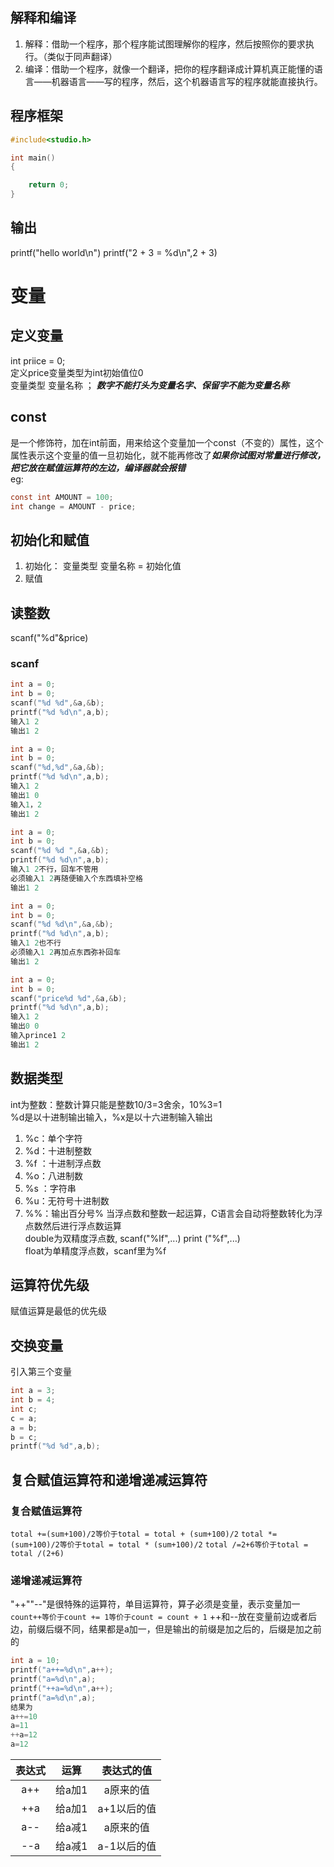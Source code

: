 ## 解释和编译  
1. 解释：借助一个程序，那个程序能试图理解你的程序，然后按照你的要求执行。（类似于同声翻译）  
2. 编译：借助一个程序，就像一个翻译，把你的程序翻译成计算机真正能懂的语言——机器语言——写的程序，然后，这个机器语言写的程序就能直接执行。  
## 程序框架  
```C
#include<studio.h>

int main()
{

	return 0;
}
```
## 输出  
printf("hello world\n")
printf("2 + 3 = %d\n",2 + 3)   
# 变量  
## 定义变量  
int priice = 0;  
定义price变量类型为int初始值位0  
变量类型 变量名称 ；
***数字不能打头为变量名字、保留字不能为变量名称***
## const  
是一个修饰符，加在int前面，用来给这个变量加一个const（不变的）属性，这个属性表示这个变量的值一旦初始化，就不能再修改了***如果你试图对常量进行修改，把它放在赋值运算符的左边，编译器就会报错***  
eg:  
```C
const int AMOUNT = 100;
int change = AMOUNT - price;
```
## 初始化和赋值  
1. 初始化：
变量类型 变量名称 = 初始化值
2. 赋值  
## 读整数  
scanf("%d"&price)
### scanf  
```c
int a = 0;
int b = 0;
scanf("%d %d",&a,&b);
printf("%d %d\n",a,b);
输入1 2
输出1 2
```
```c
int a = 0;
int b = 0;
scanf("%d,%d",&a,&b);
printf("%d %d\n",a,b);
输入1 2
输出1 0
输入1，2
输出1 2
```
```c
int a = 0;
int b = 0;
scanf("%d %d ",&a,&b);
printf("%d %d\n",a,b);
输入1 2不行，回车不管用
必须输入1 2再随便输入个东西填补空格
输出1 2
```
```c
int a = 0;
int b = 0;
scanf("%d %d\n",&a,&b);
printf("%d %d\n",a,b);
输入1 2也不行
必须输入1 2再加点东西弥补回车
输出1 2
```
```c
int a = 0;
int b = 0;
scanf("price%d %d",&a,&b);
printf("%d %d\n",a,b);
输入1 2
输出0 0 
输入prince1 2
输出1 2
```
## 数据类型  
int为整数：整数计算只能是整数10/3=3舍余，10%3=1  
%d是以十进制输出输入，%x是以十六进制输入输出  
1. %c：单个字符
2. %d：十进制整数
3. %f ：十进制浮点数
4. %o：八进制数
5. %s ：字符串
6. %u：无符号十进制数
7. %%：输出百分号%
当浮点数和整数一起运算，C语言会自动将整数转化为浮点数然后进行浮点数运算  
double为双精度浮点数, scanf("%lf",...)       print ("%f",...)  
float为单精度浮点数，scanf里为%f  

## 运算符优先级  
赋值运算是最低的优先级  
## 交换变量  
引入第三个变量  
```c
int a = 3;  
int b = 4;
int c;
c = a;
a = b;
b = c;
printf("%d %d",a,b);
```
## 复合赋值运算符和递增递减运算符  
### 复合赋值运算符  
`total +=(sum+100)/2等价于total = total + (sum+100)/2`
`total *=(sum+100)/2等价于total = total * (sum+100)/2`
`total /=2+6等价于total = total /(2+6)`
### 递增递减运算符  
"++""--"是很特殊的运算符，单目运算符，算子必须是变量，表示变量加一
`count++等价于count += 1等价于count = count + 1`
++和--放在变量前边或者后边，前缀后缀不同，结果都是a加一，但是输出的前缀是加之后的，后缀是加之前的  
```c
int a = 10;
printf("a++=%d\n",a++);
printf("a=%d\n",a);
printf("++a=%d\n",a++);
printf("a=%d\n",a);
结果为
a++=10
a=11
++a=12
a=12
```
|表达式|运算|表达式的值|
|:-:|:-:|:-:|
|a++|给a加1|a原来的值|
|++a|给a加1|a+1以后的值|
|a--|给a减1|a原来的值|
|--a|给a减1|a-1以后的值|












